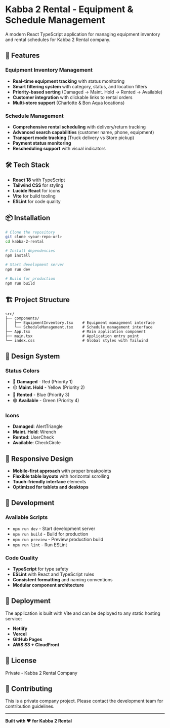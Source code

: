 # Kabba 2 Rental - Equipment & Schedule Management

A modern React TypeScript application for managing equipment inventory and rental schedules for Kabba 2 Rental company.

## 🚀 Features

### Equipment Inventory Management
- **Real-time equipment tracking** with status monitoring
- **Smart filtering system** with category, status, and location filters
- **Priority-based sorting** (Damaged → Maint. Hold → Rented → Available)
- **Customer integration** with clickable links to rental orders
- **Multi-store support** (Charlotte & Bon Aqua locations)

### Schedule Management
- **Comprehensive rental scheduling** with delivery/return tracking
- **Advanced search capabilities** (customer name, phone, equipment)
- **Transport mode tracking** (Truck delivery vs Store pickup)
- **Payment status monitoring**
- **Rescheduling support** with visual indicators

## 🛠 Tech Stack

- **React 18** with TypeScript
- **Tailwind CSS** for styling
- **Lucide React** for icons
- **Vite** for build tooling
- **ESLint** for code quality

## 📦 Installation

```bash
# Clone the repository
git clone <your-repo-url>
cd kabba-2-rental

# Install dependencies
npm install

# Start development server
npm run dev

# Build for production
npm run build
```

## 🏗 Project Structure

```
src/
├── components/
│   ├── EquipmentInventory.tsx    # Equipment management interface
│   └── ScheduleManagement.tsx    # Schedule management interface
├── App.tsx                       # Main application component
├── main.tsx                      # Application entry point
└── index.css                     # Global styles with Tailwind
```

## 🎨 Design System

### Status Colors
- 🔴 **Damaged** - Red (Priority 1)
- 🟡 **Maint. Hold** - Yellow (Priority 2)  
- 🔵 **Rented** - Blue (Priority 3)
- 🟢 **Available** - Green (Priority 4)

### Icons
- **Damaged**: AlertTriangle
- **Maint. Hold**: Wrench
- **Rented**: UserCheck
- **Available**: CheckCircle

## 📱 Responsive Design

- **Mobile-first approach** with proper breakpoints
- **Flexible table layouts** with horizontal scrolling
- **Touch-friendly interface** elements
- **Optimized for tablets and desktops**

## 🔧 Development

### Available Scripts

- `npm run dev` - Start development server
- `npm run build` - Build for production
- `npm run preview` - Preview production build
- `npm run lint` - Run ESLint

### Code Quality

- **TypeScript** for type safety
- **ESLint** with React and TypeScript rules
- **Consistent formatting** and naming conventions
- **Modular component architecture**

## 🚀 Deployment

The application is built with Vite and can be deployed to any static hosting service:

- **Netlify**
- **Vercel** 
- **GitHub Pages**
- **AWS S3 + CloudFront**

## 📄 License

Private - Kabba 2 Rental Company

## 🤝 Contributing

This is a private company project. Please contact the development team for contribution guidelines.

---

**Built with ❤️ for Kabba 2 Rental**